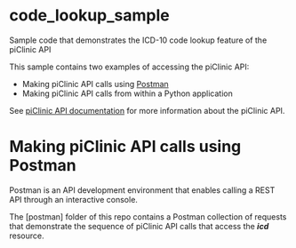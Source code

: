 # code_lookup_sample
Sample code that demonstrates the ICD-10 code lookup feature of the piClinic API

This sample contains two examples of accessing the piClinic API:
* Making piClinic API calls using [Postman](https://www.getpostman.com/)
* Making piClinic API calls from within a Python application

See [piClinic API documentation](https://piclinic.org/api) for more information about the piClinic API.

# Making piClinic API calls using Postman

Postman is an API development environment that enables calling a REST API through an interactive console.

The [postman] folder of this repo contains a Postman collection of requests that demonstrate the
sequence of piClinic API calls that access the _**icd**_ resource.
